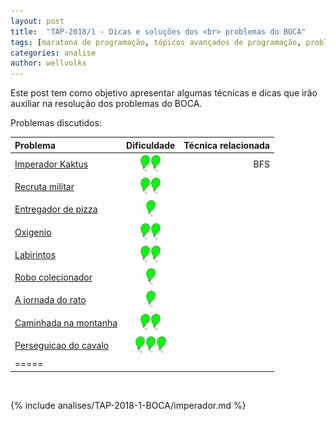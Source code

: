 ```yaml
---
layout: post
title:  "TAP-2018/1 - Dicas e soluções dos <br> problemas do BOCA"
tags: [maratona de programação, tópicos avançados de programação, problemset, analise]
categories: analise
author: wellvolks
---
```


Este post tem como objetivo apresentar algumas técnicas e dicas que irão auxiliar na resolução dos problemas do BOCA.

Problemas discutidos:

| Problema                                 | Dificuldade   | Técnica relacionada                 |
|:-----------------------------------------|:-------------:|------------------------------------:|
|<a href="#rain">	Imperador Kaktus</a>     |    ![2]![2]   |    BFS                              |
|<a href="#artskjid">	Recruta militar</a>  |    ![2]![2]   |                                     |
|<a href="#hungry">Entregador de pizza</a> |    ![2]       |                                     |
|<a href="#solar">Oxigenio</a>             |    ![2]![2]   |                                     |
|<a href="#code">	Labirintos</a>           |    ![2]![2]   |                                     |
|<a href="#convidado">Robo colecionador</a>|    ![2]       |                                     |
|<a href="#festa">A jornada do rato</a>    |    ![2]       |                                     |
|<a href="#festa">Caminhada na montanha</a>|    ![2]![2]   |                                     |
|<a href="#festa">Perseguicao do cavalo</a>| ![2]![2]![2]  |                                     |
|=====

<br>

{% include analises/TAP-2018-1-BOCA/imperador.md %}

 [2]: /_assets/images/balao.png
